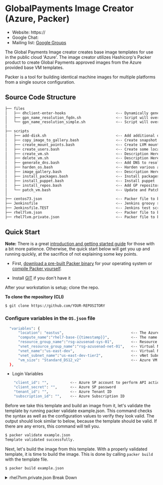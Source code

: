 # GlobalPayments Image Creator (Azure, Packer) #

* Website: https://
* Google Chat: 
* Mailing list: [Google Groups](https://groups.google.com)

The Global Payments Image creator creates base image templates for use in the public cloud 'Azure'. 
The image creator utilizes Hashicorp's Packer product to create Global Payments approved images from the Azure provided base VM templates.

Packer is a tool for building identical machine images for multiple platforms
from a single source configuration.



## Source Code Structure

```bash
├── files
│   ├── dhclient-enter-hooks                       <-- Dynamically generate the resolv.conf at 1st boot
│   ├── gpn_name_resolution_fqdn.sh                <-- Script will override name resolution settings made by Google or Azure
│   └── gpn_name_resolution_simple.sh              <-- Script will override name resolution settings made by Google or Azure
│   
├── scripts 
│   ├── add-disk.sh                                <-- Add additional disks
│   ├── copy_image_to_gallery.bash                 <-- Create snapshot to of packer image and copy to the image gallery
│   ├── create_mount_points.bash                   <-- Create LVM mount points
│   ├── create_users.bash                          <-- Create some local users for monitoring/security apps
│   ├── create_vm.sh                               <-- Description Here
│   ├── delete_vm.sh                               <-- Description Here
│   ├── generate_dns.bash                          <-- Add DNS to resolve.conf
│   ├── harden_os.bash                             <-- Harden various aspects of the OS. 
│   ├── image_gallery.bash                         <-- Description Here
│   ├── install_packages.bash                      <-- Install packages from repo
│   ├── install_puppet.bash                        <-- Install puppet
│   ├── install_repos.bash                         <-- Add GP repositories
│   └── patch_vm.bash                              <-- Update and Patch VM
│
├── centos73.json                                  <-- Packer file to build CentOS 7 template
├── Jenkinsfile                                    <-- Jenkins groovy script for packer and image gallery deployment
├── Jenkinsfile.TEST                               <-- Jenkins test script for packer and image gallery deployment
├── rhel7lvm.json                                  <-- Packer file to build basic RHEL 7
├── rhel7lvm.private.json                          <-- Packer file to build GP RHEL 7

```

## Quick Start
**Note:** There is a great
[introduction and getting started guide](https://www.packer.io/intro)
for those with a bit more patience. Otherwise, the quick start below
will get you up and running quickly, at the sacrifice of not explaining some
key points.

* First, [download a pre-built Packer
binary](https://www.packer.io/downloads.html) for your operating system or
[compile Packer
yourself](https://github.com/hashicorp/packer/blob/master/.github/CONTRIBUTING.md#setting-up-go-to-work-on-packer).

* Install [GIT](https://git-scm.com/downloads) if you don't have it

After your workstation is setup; clone the repo.

**To clone the repository (CLI)**

```bash
$ git clone https://github.com/YOUR-REPOSITORY
```

### Configure variables in the `OS.json` file
``` bash
  "variables": {
      "location": "eastus",                               <-- The Azure location where to build the VM
      "compute_name":"rhel7-base-{{timestamp}}",          <-- The name of the template VM 
      "resource_group_name":"rsg-azusenad-sys-01",        <-- Resource group where to build the VM
      "vnet_resource_group_name":"rsg-azusenad-net-01",   <-- Virtual Network Resource Group where the vNet resides
      "vnet_name":"us-east-dev",                          <-- Virtual Network the VM to be built on
      "vnet_subnet_name":"us-east-dev-tier2",             <-- vNet Subnet to use an Ip address from
      "vm_size": "Standard_DS12_v2"                       <-- Azure VM size
  },

```
* Login Variables
``` bash
    "client_id": "",          <-- Azure SP account to perform API actions with
    "client_secret": "",      <-- Azure SP password
    "tenant_id": "",          <-- Azure Tenant ID
    "subscription_id": "",    <-- Azure Subscription ID
```

Before we take this template and build an image from it, let's validate the template by running packer validate example.json. This command checks the syntax as well as the configuration values to verify they look valid. The output should look similar to below, because the template should be valid. If there are any errors, this command will tell you.
``` bash
$ packer validate example.json
Template validated successfully.
```

Next, let's build the image from this template. With a properly validated template, it is time to build the image. This is done by calling `packer build` with the template file. 
``` bash
$ packer build example.json
```
<details>
           <summary>rhel7lvm.private.json Break Down</summary>
           <p><ul> 
                <li> <b>Builders:</b> Information and details of the VM to create. OS, compute sizing and network information
                <li> <b>Provisioners:</b> Custimozing the OS, Executing specified scripts from the scripts directory, copying files to the new VM and executing inline commands
  </ul>
  </p>
         </details>
